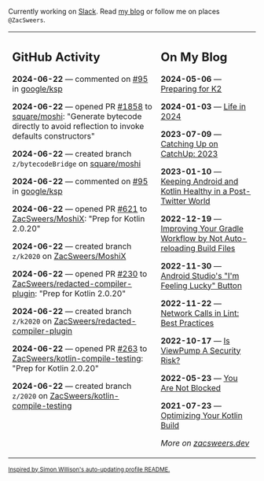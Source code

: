 Currently working on [Slack](https://slack.com/). Read [my blog](https://zacsweers.dev/) or follow me on places `@ZacSweers`.

<table><tr><td valign="top" width="60%">

## GitHub Activity
<!-- githubActivity starts -->
**2024-06-22** — commented on [#95](https://github.com/google/ksp/issues/95#issuecomment-2184201485) in [google/ksp](https://github.com/google/ksp)

**2024-06-22** — opened PR [#1858](https://github.com/square/moshi/pull/1858) to [square/moshi](https://github.com/square/moshi): "Generate bytecode directly to avoid reflection to invoke defaults constructors"

**2024-06-22** — created branch `z/bytecodeBridge` on [square/moshi](https://github.com/square/moshi)

**2024-06-22** — commented on [#95](https://github.com/google/ksp/issues/95#issuecomment-2184191057) in [google/ksp](https://github.com/google/ksp)

**2024-06-22** — opened PR [#621](https://github.com/ZacSweers/MoshiX/pull/621) to [ZacSweers/MoshiX](https://github.com/ZacSweers/MoshiX): "Prep for Kotlin 2.0.20"

**2024-06-22** — created branch `z/k2020` on [ZacSweers/MoshiX](https://github.com/ZacSweers/MoshiX)

**2024-06-22** — opened PR [#230](https://github.com/ZacSweers/redacted-compiler-plugin/pull/230) to [ZacSweers/redacted-compiler-plugin](https://github.com/ZacSweers/redacted-compiler-plugin): "Prep for Kotlin 2.0.20"

**2024-06-22** — created branch `z/k2020` on [ZacSweers/redacted-compiler-plugin](https://github.com/ZacSweers/redacted-compiler-plugin)

**2024-06-22** — opened PR [#263](https://github.com/ZacSweers/kotlin-compile-testing/pull/263) to [ZacSweers/kotlin-compile-testing](https://github.com/ZacSweers/kotlin-compile-testing): "Prep for Kotlin 2.0.20"

**2024-06-22** — created branch `z/2020` on [ZacSweers/kotlin-compile-testing](https://github.com/ZacSweers/kotlin-compile-testing)
<!-- githubActivity ends -->
</td><td valign="top" width="40%">

## On My Blog
<!-- blog starts -->
**2024-05-06** — [Preparing for K2](https://www.zacsweers.dev/preparing-for-k2/)

**2024-01-03** — [Life in 2024](https://www.zacsweers.dev/life-in-2024/)

**2023-07-09** — [Catching Up on CatchUp: 2023](https://www.zacsweers.dev/catching-up-on-catchup-2023/)

**2023-01-10** — [Keeping Android and Kotlin Healthy in a Post-Twitter World](https://www.zacsweers.dev/keeping-android-healthy/)

**2022-12-19** — [Improving Your Gradle Workflow by Not Auto-reloading Build Files](https://www.zacsweers.dev/improving-your-workflow-by-not-auto-reloading-build-files/)

**2022-11-30** — [Android Studio's "I'm Feeling Lucky" Button](https://www.zacsweers.dev/android-studios-im-feeling-lucky-button/)

**2022-11-22** — [Network Calls in Lint: Best Practices](https://www.zacsweers.dev/network-calls-in-lint-best-practices/)

**2022-10-17** — [Is ViewPump A Security Risk?](https://www.zacsweers.dev/is-viewpump-a-security-risk/)

**2022-05-23** — [You Are Not Blocked](https://www.zacsweers.dev/you-are-not-blocked/)

**2021-07-23** — [Optimizing Your Kotlin Build](https://www.zacsweers.dev/optimizing-your-kotlin-build/)
<!-- blog ends -->
_More on [zacsweers.dev](https://zacsweers.dev/)_
</td></tr></table>

<sub><a href="https://simonwillison.net/2020/Jul/10/self-updating-profile-readme/">Inspired by Simon Willison's auto-updating profile README.</a></sub>